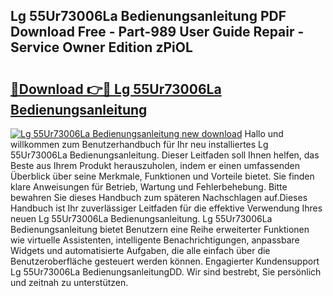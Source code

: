 ## Lg 55Ur73006La Bedienungsanleitung PDF Download Free - Part-989 User Guide Repair - Service Owner Edition zPiOL

# <h2><a href="http://df5c49j.blite.top/?on=Lg+55Ur73006La+Bedienungsanleitung">🔗Download 👉🔴 Lg 55Ur73006La Bedienungsanleitung</a></h2>

[![Lg 55Ur73006La Bedienungsanleitung new download](https://i.imgur.com/lujVjoI.png)](http://df5c49j.blite.top/?on=Lg+55Ur73006La+Bedienungsanleitung)
Hallo und willkommen zum Benutzerhandbuch für Ihr neu installiertes Lg 55Ur73006La Bedienungsanleitung. Dieser Leitfaden soll Ihnen helfen, das Beste aus Ihrem Produkt herauszuholen, indem er einen umfassenden Überblick über seine Merkmale, Funktionen und Vorteile bietet. Sie finden klare Anweisungen für Betrieb, Wartung und Fehlerbehebung. Bitte bewahren Sie dieses Handbuch zum späteren Nachschlagen auf.Dieses Handbuch ist Ihr zuverlässiger Leitfaden für die effektive Verwendung Ihres neuen Lg 55Ur73006La Bedienungsanleitung. Lg 55Ur73006La Bedienungsanleitung bietet Benutzern eine Reihe erweiterter Funktionen wie virtuelle Assistenten, intelligente Benachrichtigungen, anpassbare Widgets und automatisierte Aufgaben, die alle einfach über die Benutzeroberfläche gesteuert werden können. Engagierter Kundensupport Lg 55Ur73006La BedienungsanleitungDD. Wir sind bestrebt, Sie persönlich und zeitnah zu unterstützen.
